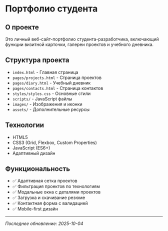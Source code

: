 # Портфолио студента

## О проекте
Это личный веб-сайт-портфолио студента-разработчика, включающий функции визитной карточки, галереи проектов и учебного дневника.

## Структура проекта
- `index.html` - Главная страница
- `pages/projects.html` - Страница проектов
- `pages/diary.html` - Учебный дневник  
- `pages/contacts.html` - Страница контактов
- `styles/styles.css` - Основные стили
- `scripts/` - JavaScript файлы
- `images/` - Изображения и иконки
- `assets/` - Дополнительные ресурсы

## Технологии
- HTML5
- CSS3 (Grid, Flexbox, Custom Properties)
- JavaScript (ES6+)
- Адаптивный дизайн

## Функциональность
- ✅ Адаптивная сетка проектов
- ✅ Фильтрация проектов по технологиям
- ✅ Модальные окна с деталями проектов
- ✅ Загрузка и скачивание резюме
- ✅ Контактная форма с валидацией
- ✅ Mobile-first дизайн

---

*Последнее обновление: 2025-10-04*